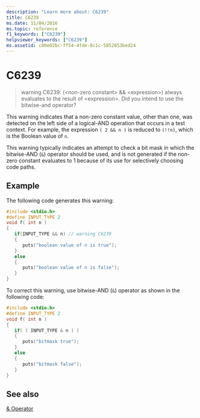```yaml
---
description: "Learn more about: C6239"
title: C6239
ms.date: 11/04/2016
ms.topic: reference
f1_keywords: ["C6239"]
helpviewer_keywords: ["C6239"]
ms.assetid: c80e02bc-ff54-4fde-8c1c-5852853bed24
---
```

# C6239

> warning C6239: (\<non-zero constant> && \<expression>) always evaluates to the result of \<expression>. Did you intend to use the bitwise-and operator?

This warning indicates that a non-zero constant value, other than one, was detected on the left side of a logical-AND operation that occurs in a test context. For example, the expression `( 2 && n )` is reduced to `(!!n)`, which is the Boolean value of `n`.

This warning typically indicates an attempt to check a bit mask in which the bitwise-AND (`&`) operator should be used, and is not generated if the non-zero constant evaluates to 1 because of its use for selectively choosing code paths.

## Example

The following code generates this warning:

```cpp
#include <stdio.h>
#define INPUT_TYPE 2
void f( int n )
{
   if(INPUT_TYPE && n) // warning C6239
   {
      puts("boolean value of n is true");
   }
   else
   {
      puts("boolean value of n is false");
   }
}
```

To correct this warning, use bitwise-AND (`&`) operator as shown in the following code:

```cpp
#include <stdio.h>
#define INPUT_TYPE 2
void f( int n )
{
   if( ( INPUT_TYPE & n ) )
   {
      puts("bitmask true");
   }
   else
   {
      puts("bitmask false");
   }
}
```

## See also

[& Operator](/dotnet/csharp/language-reference/operators/and-operator)
